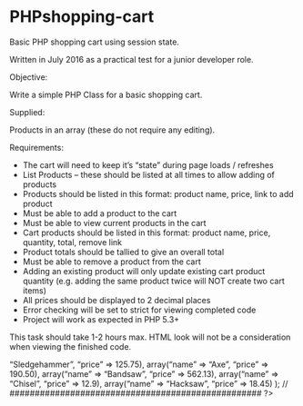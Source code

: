 # PHPshopping-cart
Basic PHP shopping cart using session state.

Written in July 2016 as a practical test for a junior developer role.

Objective:

Write a simple PHP Class for a basic shopping cart.

Supplied:

Products in an array (these do not require any editing).

Requirements:
- The cart will need to keep it’s “state” during page loads / refreshes
- List Products – these should be listed at all times to allow adding of products
- Products should be listed in this format: product name, price, link to add product
- Must be able to add a product to the cart
- Must be able to view current products in the cart
- Cart products should be listed in this format: product name, price, quantity, total, remove link
- Product totals should be tallied to give an overall total
- Must be able to remove a product from the cart
- Adding an existing product will only update existing cart product quantity (e.g. adding the same product twice will NOT create two cart items)
- All prices should be displayed to 2 decimal places
- Error checking will be set to strict for viewing completed code
- Project will work as expected in PHP 5.3+

This task should take 1-2 hours max. HTML look will not be a consideration when viewing the
finished code.

<?php
// ######## please do not alter the following code ########
$products = array(
array(“name” => “Sledgehammer”, “price” => 125.75),
array(“name” => “Axe”, “price” => 190.50),
array(“name” => “Bandsaw”, “price” => 562.13),
array(“name” => “Chisel”, “price” => 12.9),
array(“name” => “Hacksaw”, “price” => 18.45)
);
// ##################################################
?>
